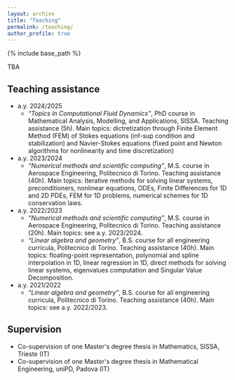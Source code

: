 ```yaml
---
layout: archive
title: "Teaching"
permalink: /teaching/
author_profile: true
---
```


{% include base_path %}

TBA
## Teaching assistance
* a.y. 2024/2025
    * <em>“Topics in Computational Fluid Dynamics”</em>, PhD course in Mathematical Analysis, Modelling, and Applications, SISSA. Teaching assistance (5h). Main topics: dictretization through Finite Element Method (FEM) of Stokes equations (inf-sup condition and stabilization) and Navier-Stokes equations (fixed point and Newton algorithms for nonlinearity and time discretization)
* a.y. 2023/2024
    * <em>“Numerical methods and scientific computing”</em>, M.S. course in Aerospace Engineering, Politecnico di Torino. Teaching assistance (40h). Main topics: Iterative methods for solving linear systems, preconditioners, nonlinear equations, ODEs, Finite Differences for 1D and 2D PDEs, FEM for 1D problems, numerical schemes for 1D conservation laws.
* a.y. 2022/2023
    * <em>“Numerical methods and scientific computing”</em>, M.S. course in Aerospace Engineering, Politecnico di Torino. Teaching assistance (20h). Main topics: see a.y. 2023/2024.
    * <em>“Linear algebra and geometry”</em>, B.S. course for all engineering curricula, Politecnico di Torino. Teaching assistance (40h). Main topics: floating-point representation, polynomial and spline interpolation in 1D, linear regression in 1D, direct methods for solving linear systems, eigenvalues computation and Singular Value Decomposition.
* a.y. 2021/2022
    * <em>“Linear algebra and geometry”</em>, B.S. course for all engineering curricula, Politecnico di Torino. Teaching assistance (40h). Main topics: see a.y. 2022/2023.
 
## Supervision

* Co-supervision of one Master's degree thesis in Mathematics, SISSA, Trieste (IT)
* Co-supervision of one Master's degree thesis in Mathematical Engineering, uniPD, Padova (IT)
  
<!---

## Supervision

* Co-supervision of 1 Master's degree thesis in Mathematics, Concordia University, Montréal (CA)
    * K. Ajavon (2024). Surrogate Models for diffusion on graphs: a high-dimensional polynomial approach

* Co-supervision of 2 Master’s degree thesis in Applied Mathematics, University of Siena
   * H. C. Konan (2021). One Dimensional Model of Navier-Stokes Equations for the Arterial Blood Flow
   * F. Cenni (2020). Different classes of tensors for modeling rater agreement data

* Co-supervision of 2 Bachelor’s degree thesis in Mathematics, University of Siena
   * S. Corsi (2023). Studio di formule di quadratura per l'approssimazione numerica di integrali singolari ed ipersingolari
   * D. Bagno (2023). Analisi di sopravvivenza su dati clinici tramite il metodo di Kaplan-Meier

-->
